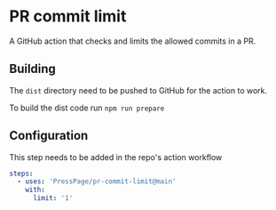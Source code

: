 # PR commit limit

A GitHub action that checks and limits the allowed commits in a PR.

## Building

The `dist` directory need to be pushed to GitHub for the action to work.

To build the dist code run `npm run prepare`

## Configuration

This step needs to be added in the repo's action workflow

```yml
steps:
  - uses: 'PressPage/pr-commit-limit@main'
    with:
      limit: '1'
```
